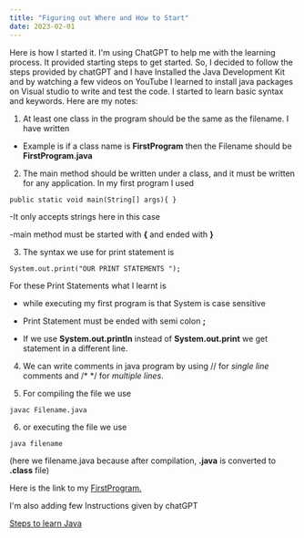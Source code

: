 ```yaml
---
title: "Figuring out Where and How to Start"
date: 2023-02-01
---
```

Here is how I started it. I'm using ChatGPT to help me with the learning process. It provided starting steps to get started. So, I decided to follow the steps provided by chatGPT and I have Installed the Java Development Kit and by watching a few videos on YouTube I learned to install java packages on Visual studio to write and test the code. I started to learn basic syntax and keywords. Here are my notes: 

1. At least one class in the program should be the same as the filename. I have written  

- Example is if a class name is **FirstProgram** then the Filename should be **FirstProgram.java** 

 2. The main method should be written under a class, and it must be written for any application. In my first program I used 
``` 
public static void main(String[] args){ }
```
-It only accepts strings here in this case 

-main method must be started with **{** and ended with **}** 

3. The syntax we use for print statement is 
```
System.out.print("OUR PRINT STATEMENTS "); 
```
For these Print Statements what I learnt is  

- while executing my first program is that System is case sensitive 

- Print Statement must be ended with semi colon **;** 

- If we use **System.out.println** instead of **System.out.print** we get statement in a different line. 

4. We can write comments in java program by using // for _single line_ comments and /* */ for _multiple lines_. 

5. For compiling the file we use  
```
javac Filename.java
```

6. or executing the file we use 
```
java filename
``` 
(here we filename.java because after compilation, **.java** is converted to **.class** file) 

Here is the link to my  [FirstProgram.](https://github.com/nikhilkammula9/language/blob/main/Progress/FirstProgram.java) 

I'm also adding few Instructions given by chatGPT 

[Steps to learn Java](https://github.com/nikhilkammula9/language/blob/main/Notes/getting%20started%20Notes) 

 

 

 
